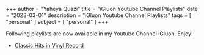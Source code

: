 +++
author = "Yaheya Quazi"
title = "iGluon Youtube Channel Playlists"
date = "2023-03-01"
description = "iGluon Youtube Channel Playlists"
tags = [
"personal"
]
subject = [
"personal"
]
+++

Following playlists are now available in my Youtube Channel iGluon. Enjoy!

* [Classic Hits in Vinyl Record](../pl-beegees)